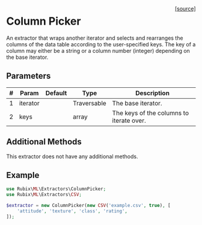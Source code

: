 <span style="float:right;"><a href="https://github.com/RubixML/RubixML/blob/master/src/Extractors/ColumnPicker.php">[source]</a></span>

# Column Picker
An extractor that wraps another iterator and selects and rearranges the columns of the data table according to the user-specified keys. The key of a column may either be a string or a column number (integer) depending on the base iterator.

## Parameters
| # | Param | Default | Type | Description |
|---|---|---|---|---|
| 1 | iterator | | Traversable | The base iterator. |
| 2 | keys | | array | The keys of the columns to iterate over. |

## Additional Methods
This extractor does not have any additional methods.

## Example
```php
use Rubix\ML\Extractors\ColumnPicker;
use Rubix\ML\Extractors\CSV;

$extractor = new ColumnPicker(new CSV('example.csv', true), [
    'attitude', 'texture', 'class', 'rating',
]);
```
